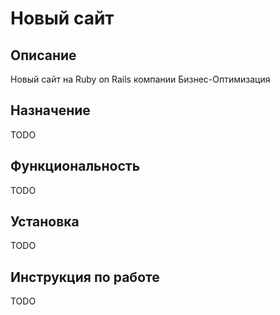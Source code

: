 # Новый сайт

## Описание

Новый сайт на Ruby on Rails компании Бизнес-Оптимизация

## Назначение

TODO

## Функциональность

TODO

## Установка

TODO

## Инструкция по работе

TODO

